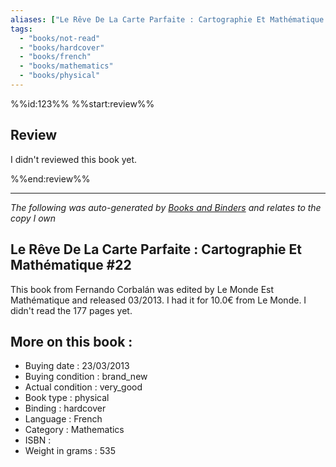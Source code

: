 ```yaml
---
aliases: ["Le Rêve De La Carte Parfaite : Cartographie Et Mathématique #22"] 
tags: 
  - "books/not-read" 
  - "books/hardcover" 
  - "books/french"
  - "books/mathematics"
  - "books/physical"
---
```

%%id:123%%
%%start:review%%
## Review
I didn't reviewed this book yet. 

%%end:review%%

---
_The following was auto-generated by [Books and Binders](Books%20and%20Binders.md) and relates to the copy I own_
## Le Rêve De La Carte Parfaite : Cartographie Et Mathématique #22
This book from Fernando Corbalán was edited by Le Monde Est Mathématique and released 03/2013. I had it for 10.0€ from Le Monde. I didn't read the 177 pages yet.

## More on this book :
- Buying date : 23/03/2013
- Buying condition : brand_new
- Actual condition : very_good
- Book type : physical
- Binding : hardcover
- Language : French
- Category : Mathematics
- ISBN : 
- Weight in grams : 535
